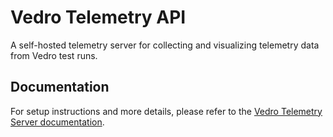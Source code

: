 # Vedro Telemetry API

A self-hosted telemetry server for collecting and visualizing telemetry data from Vedro test runs.

## Documentation

For setup instructions and more details, please refer to the [Vedro Telemetry Server documentation](https://vedro.io/docs/solutions/setting-up-self-hosted-telemetry-server).
